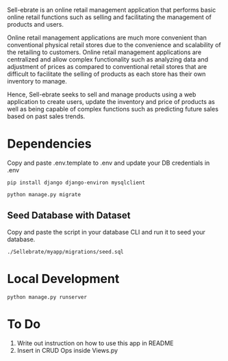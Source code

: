 Sell-ebrate is an online retail management application that performs basic online retail functions such as selling and facilitating the management of products and users.

Online retail management applications are much more convenient than conventional physical retail stores due to the convenience and scalability of the retailing to customers. Online retail management applications are centralized and allow complex functionality such as analyzing data and adjustment of prices as compared to conventional retail stores that are difficult to facilitate the selling of products as each store has their own inventory to manage.

Hence, Sell-ebrate seeks to sell and manage products using a web application to create users, update the inventory and price of products as well as being capable of complex functions such as predicting future sales based on past sales trends.

# Dependencies

Copy and paste .env.template to .env and update your DB credentials in .env

```
pip install django django-environ mysqlclient

python manage.py migrate
```

## Seed Database with Dataset

Copy and paste the script in your database CLI and run it to seed your database.

```
./Sellebrate/myapp/migrations/seed.sql
```

# Local Development

```
python manage.py runserver
```

# To Do

1. Write out instruction on how to use this app in README
2. Insert in CRUD Ops inside Views.py
